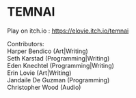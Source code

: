 # TEMNAI
Play on itch.io : https://elovie.itch.io/temnai

Contributors:<br />
Harper Bendico (Art|Writing) <br />
Seth Karstad (Programming|Writing) <br />
Eden Knechtel (Programming|Writing) <br />
Erin Lovie (Art|Writing) <br />
Jandaile De Guzman (Programming) <br />
Christopher Wood (Audio) <br />
